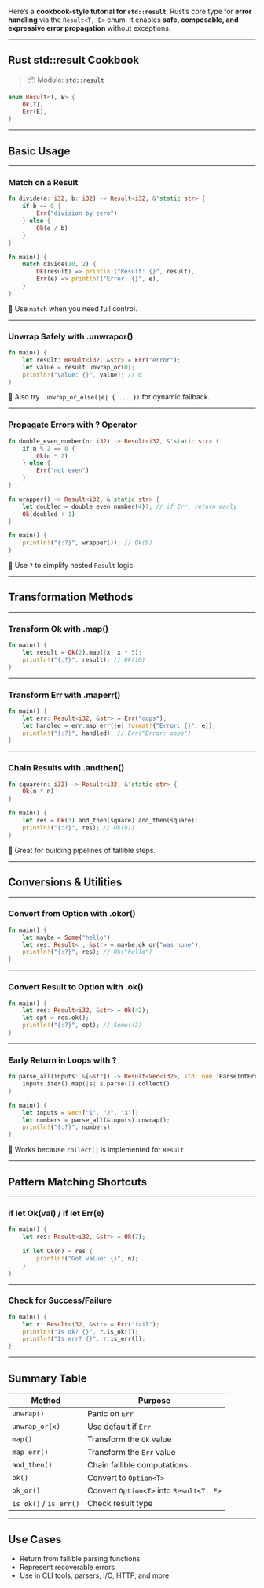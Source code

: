 Here’s a **cookbook-style tutorial for `std::result`**, Rust’s core type for **error handling** via the `Result<T, E>` enum. It enables **safe, composable, and expressive error propagation** without exceptions.

---

## Rust std::result Cookbook

> 📦 Module: [`std::result`](https://doc.rust-lang.org/std/result/)

```rust
enum Result<T, E> {
    Ok(T),
    Err(E),
}
```

---

## Basic Usage

---

### Match on a Result

```rust
fn divide(a: i32, b: i32) -> Result<i32, &'static str> {
    if b == 0 {
        Err("division by zero")
    } else {
        Ok(a / b)
    }
}

fn main() {
    match divide(10, 2) {
        Ok(result) => println!("Result: {}", result),
        Err(e) => println!("Error: {}", e),
    }
}
```

📘 Use `match` when you need full control.

---

### Unwrap Safely with .unwrapor()

```rust
fn main() {
    let result: Result<i32, &str> = Err("error");
    let value = result.unwrap_or(0);
    println!("Value: {}", value); // 0
}
```

📘 Also try `.unwrap_or_else(|e| { ... })` for dynamic fallback.

---

### Propagate Errors with ? Operator

```rust
fn double_even_number(n: i32) -> Result<i32, &'static str> {
    if n % 2 == 0 {
        Ok(n * 2)
    } else {
        Err("not even")
    }
}

fn wrapper() -> Result<i32, &'static str> {
    let doubled = double_even_number(4)?; // if Err, return early
    Ok(doubled + 1)
}

fn main() {
    println!("{:?}", wrapper()); // Ok(9)
}
```

📘 Use `?` to simplify nested `Result` logic.

---

## Transformation Methods

---

### Transform Ok with .map()

```rust
fn main() {
    let result = Ok(2).map(|x| x * 5);
    println!("{:?}", result); // Ok(10)
}
```

---

### Transform Err with .maperr()

```rust
fn main() {
    let err: Result<i32, &str> = Err("oops");
    let handled = err.map_err(|e| format!("Error: {}", e));
    println!("{:?}", handled); // Err("Error: oops")
}
```

---

### Chain Results with .andthen()

```rust
fn square(n: i32) -> Result<i32, &'static str> {
    Ok(n * n)
}

fn main() {
    let res = Ok(3).and_then(square).and_then(square);
    println!("{:?}", res); // Ok(81)
}
```

📘 Great for building pipelines of fallible steps.

---

## Conversions & Utilities

---

### Convert from Option<T> with .okor()

```rust
fn main() {
    let maybe = Some("hello");
    let res: Result<_, &str> = maybe.ok_or("was none");
    println!("{:?}", res); // Ok("hello")
}
```

---

### Convert Result to Option with .ok()

```rust
fn main() {
    let res: Result<i32, &str> = Ok(42);
    let opt = res.ok();
    println!("{:?}", opt); // Some(42)
}
```

---

### Early Return in Loops with ?

```rust
fn parse_all(inputs: &[&str]) -> Result<Vec<i32>, std::num::ParseIntError> {
    inputs.iter().map(|s| s.parse()).collect()
}

fn main() {
    let inputs = vec!["1", "2", "3"];
    let numbers = parse_all(&inputs).unwrap();
    println!("{:?}", numbers);
}
```

📘 Works because `collect()` is implemented for `Result`.

---

## Pattern Matching Shortcuts

---

### if let Ok(val) / if let Err(e)

```rust
fn main() {
    let res: Result<i32, &str> = Ok(7);

    if let Ok(n) = res {
        println!("Got value: {}", n);
    }
}
```

---

### Check for Success/Failure

```rust
fn main() {
    let r: Result<i32, &str> = Err("fail");
    println!("Is ok? {}", r.is_ok());
    println!("Is err? {}", r.is_err());
}
```

---

## Summary Table

| Method                 | Purpose                                 |
| ---------------------- | --------------------------------------- |
| `unwrap()`             | Panic on `Err`                          |
| `unwrap_or(x)`         | Use default if `Err`                    |
| `map()`                | Transform the `Ok` value                |
| `map_err()`            | Transform the `Err` value               |
| `and_then()`           | Chain fallible computations             |
| `ok()`                 | Convert to `Option<T>`                  |
| `ok_or()`              | Convert `Option<T>` into `Result<T, E>` |
| `is_ok()` / `is_err()` | Check result type                       |

---

## Use Cases

* Return from fallible parsing functions
* Represent recoverable errors
* Use in CLI tools, parsers, I/O, HTTP, and more

